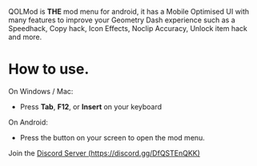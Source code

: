QOLMod is **THE** mod menu for android, it has a Mobile Optimised <cl>UI</c> with many features to improve your <cg>Geometry Dash</c> experience such as a Speedhack, Copy hack, Icon Effects, Noclip Accuracy, Unlock item hack and more.

# How to use.
On Windows / Mac:
- Press **Tab**, **F12**, or **Insert** on your keyboard

On Android:
- Press the button on your screen to open the mod menu.

Join the [Discord Server (https://discord.gg/DfQSTEnQKK)](https://discord.gg/DfQSTEnQKK)
